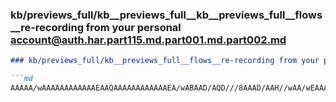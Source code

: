 ### kb/previews_full/kb__previews_full__kb__previews_full__flows__re-recording from your personal account@auth.har.part115.md.part001.md.part002.md

```md
### kb/previews_full/kb__previews_full__flows__re-recording from your personal account@auth.har.part115.md.part001.md (part 002)

```md
AAAAA/wAAAAAAAAAAAAEAAQAAAAAAAAAAAAEA/wABAAD/AQD///8AAAD/AAH//wAA/wEAAAD/AAAAAQD/AP8AAP8AAAAAAAAAAP8AAQEBA
```

```

```
